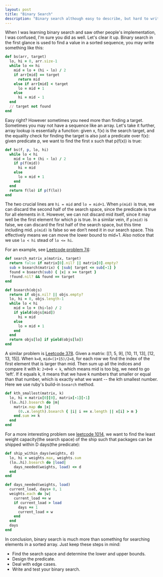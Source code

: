 ```yaml
---
layout: post
title: "Binary Search"
description: "Binary search although easy to describe, but hard to write it bug free. Here I'll explore the idea of Discrete Binary Search and solve some leetcode problems with it."
---
```


When I was learning binary search and saw other people's implementation, I was confused, I'm sure you did as well. Let's clear it up. Binary search in the first glance is used to find a value in a sorted sequence, you may write something like this:

```ruby
def bs(arr, target)
  lo, hi = 0, arr.size-1
  while lo <= hi
    mid = lo + (hi - lo) / 2
    if arr[mid] == target
      return mid
    else if arr[mid] < target
      lo = mid + 1
    else
      hi = mid - 1
  end
  // target not found
end
```

Easy right? However sometimes you need more than finding a target. Sometimes you may not have a sequence like an array. Let's take it further, array lookup is essentially a function: given x, f(x) is the search target, and the equality check for finding the target is also just a predicate over f(x): given predicate p, we want to find the first x such that p(f(x)) is true:

```ruby
def bs(f, p, lo, hi)
  while lo < hi
    mid = lo + (hi - lo) / 2
    if p(f(mid))
      hi = mid
    else
      lo = mid + 1
    end
  end
  return f(lo) if p(f(lo))
end
```
The two crucial lines are `hi = mid` and `lo = mid+1`. When `p(mid)` is true, we can discard the second half of the search space, since the predicate is true for all elements in it. However, we can not discard mid itself, since it may well be the first element for which p is true. In a similar vein, if `p(mid)` is false, we can discard the first half of the search space, but this time including mid. `p(mid)` is false so we don’t need it in our search space. This effectively means we can move the lower bound to mid+1. Also notice that we use `lo < hi` stead of `lo <= hi`.

For an example, see [Leetcode problem 74](https://leetcode.com/problems/search-a-2d-matrix/description):

```ruby
def search_matrix_a(matrix, target)
  return false if matrix[0].nil? || matrix[0].empty?
  sub = bsearch(matrix) { |sub| target <= sub[-1] }
  found = bsearch(sub) { |x| x >= target }
  !found.nil? && found == target
end

def bsearch(objs)
  return if objs.nil? || objs.empty?
  lo, hi = 0, objs.length-1
  while lo < hi
    mid = lo + (hi-lo) / 2
    if yield(objs[mid])
      hi = mid
    else
      lo = mid + 1
    end
  end
  return objs[lo] if yield(objs[lo])
end
```

A similar problem is [Leetcode 378](https://leetcode.com/problems/kth-smallest-element-in-a-sorted-matrix/description). Given a matrix: [⁠[1, 5, 9], [10, 11, 13], [12, 13, 15]]. When `k=8`, `mid=(1+15)/2=8`, for each row we find the index of the first element that is larger than mid. Then sum up all the indices and compare it with k: `2+0+0 < k`, which means mid is too big, we need to go 'left'. If it equals k, it means that we have k numbers that smaller or equal than that number, which is exactly what we want -- the kth smallest number. Here we use ruby's build-in `bsearch` method.

```ruby
def kth_smallest(matrix, k)
  lo, hi = matrix[0][0], matrix[-1][-1]
  (lo..hi).bsearch do |m|
    matrix.map do |x|
      (0..x.length).bsearch { |i| i == x.length || x[i] > m }
    end.sum >= k
  end
end
```

For a more interesting problem see [leetcode 1014](https://leetcode.com/problems/capacity-to-ship-packages-within-d-days/description), we want to find the least weight capacity(the search space) of the ship such that packages can be shipped within D days(the predicate):

```ruby
def ship_within_days(weights, d)
  lo, hi = weights.max, weights.sum
  (lo..hi).bsearch do |load|
    days_needed(weights, load) <= d
  end
end

def days_needed(weights, load)
  current_load, days= 0, 1
  weights.each do |w|
    current_load += w
    if current_load > load
      days += 1
      current_load = w
    end
  end
  days
end
```

In conclusion, binary search is much more than something for searching elements in a sorted array. Just keep these steps in mind:

- Find the search space and determine the lower and upper bounds.
- Design the predicate.
- Deal with edge cases.
- Write and test your binary search.